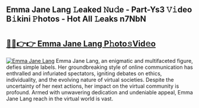 ## Emma Jane Lang 𝙻eaked 𝙽u𝚍e - Part-Ys3 𝚅𝚒deo B𝚒kini 𝙿hotos - Hot All 𝙻eaks n7NbN

# <h2><a href="http://ld421be.urlbe.top/?page=Emma+Jane+Lang">🔗🔗👉👉 Emma Jane Lang P𝚑oto𝚜Vid𝚎o</a></h2>

[![Emma Jane Lang](https://i.imgur.com/eBuTRDB.gif)](http://ld421be.urlbe.top/?page=Emma+Jane+Lang)
Emma Jane Lang, an enigmatic and multifaceted figure, defies simple labels. Her groundbreaking style of online communication has enthralled and infuriated spectators, igniting debates on ethics, individuality, and the evolving nature of virtual societies. Despite the uncertainty of her next actions, her impact on the virtual community is profound. Armed with unwavering dedication and undeniable appeal, Emma Jane Lang reach in the virtual world is vast.
